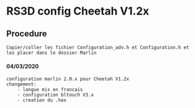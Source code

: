# RS3D config Cheetah V1.2x
## Procedure
    Copier/coller les fichier Configuration_adv.h et Configuration.h et les placer dans le dossier Marlin

#### 04/03/2020
    configuration marlin 2.0.x pour Cheetah V1.2x 
    changement:
        - langue mis en francais
        - configuration bltouch V3.x
        - creation du .hex